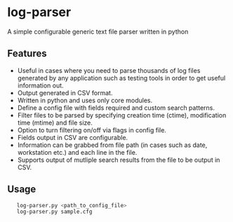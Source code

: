 # log-parser
A simple configurable generic text file parser written in python

## Features
  * Useful in cases where you need to parse thousands of log files generated by any application such as testing tools in order to get useful information out.
  * Output generated in CSV format.
  * Written in python and uses only core modules.
  * Define a config file with fields required and custom search patterns.
  * Filter files to be parsed by specifying creation time (ctime), modification time (mtime) and file size.
  * Option to turn filtering on/off via flags in config file.
  * Fields output in CSV are configurable.
  * Information can be grabbed from file path (in cases such as date, workstation etc.) and each line in the file.
  * Supports output of mutliple search results from the file to be output in CSV.

## Usage
```bash
   log-parser.py <path_to_config_file>
   log-parser.py sample.cfg
```
